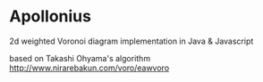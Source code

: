 # Apollonius
2d weighted Voronoi diagram implementation in Java &amp; Javascript

based on Takashi Ohyama's algorithm http://www.nirarebakun.com/voro/eawvoro 
